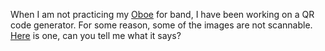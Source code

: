 When I am not practicing my [Oboe](https://en.wikipedia.org/wiki/Oboe) for band, I have been working on a QR code generator. For some reason, some of the images are not scannable. [Here](${qr2_bmp}) is one, can you tell me what it says?